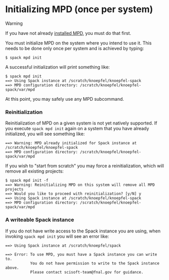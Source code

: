 # Initializing MPD (once per system)

> [!WARNING]
> If you have not already [installed MPD](Installation.md), you must do that first.

You must initialize MPD on the system where you intend to use it.
This needs to be done only once per system and is achieved by typing:

```console
$ spack mpd init
```

A successful initialization will print something like:

``` console
$ spack mpd init
==> Using Spack instance at /scratch/knoepfel/knoepfel-spack
==> MPD configuration directory: /scratch/knoepfel/knoepfel-spack/var/mpd
```

At this point, you may safely use any MPD subcommand.

### Reinitialization

Reinitialization of MPD on a given system is not yet natively
supported.  If you execute `spack mpd init` again on a system that you
have already initialized, you will see something like:

``` console
==> Warning: MPD already initialized for Spack instance at /scratch/knoepfel/knoepfel-spack
==> MPD configuration directory: /scratch/knoepfel/knoepfel-spack/var/mpd
```

If you wish to "start from scratch" you may force a reinitialization, which will remove
all existing projects:

```console
$ spack mpd init -f
==> Warning: Reinitializing MPD on this system will remove all MPD projects
==> Would you like to proceed with reinitialization? [y/N] y
==> Using Spack instance at /scratch/knoepfel/knoepfel-spack
==> MPD configuration directory: /scratch/knoepfel/knoepfel-spack/var/mpd
```

### A writeable Spack instance

If you do not have write access to the Spack instance you are using,
when invoking `spack mpd init` you will see an error like:

```console
==> Using Spack instance at /scratch/knoepfel/spack

==> Error: To use MPD, you must have a Spack instance you can write to.
           You do not have permission to write to the Spack instance above.
           Please contact scisoft-team@fnal.gov for guidance.
```
